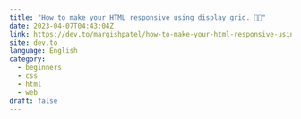 ```yaml
---
title: "How to make your HTML responsive using display grid. 💯✅"
date: 2023-04-07T04:43:04Z
link: https://dev.to/margishpatel/how-to-make-your-html-responsive-using-display-grid-1fj?utm_medium=RSS&utm_source=news.12bit.vn
site: dev.to
language: English
category:
  - beginners
  - css
  - html
  - web
draft: false
---
```

